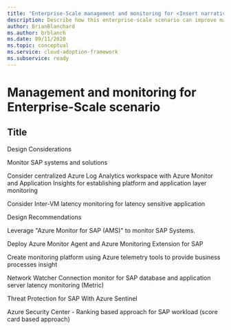 ```yaml
---
title: "Enterprise-Scale management and monitoring for <Insert narrative Name>"
description: Describe how this enterprise-scale scenario can improve management and monitoring of SAP
author: BrianBlanchard
ms.author: brblanch
ms.date: 09/11/2020
ms.topic: conceptual
ms.service: cloud-adoption-framework
ms.subservice: ready
---
```


# Management and monitoring for <Insert narrative Name> Enterprise-Scale scenario

## Title

Design Considerations

Monitor SAP systems and solutions

Consider centralized Azure Log Analytics workspace with Azure Monitor and Application Insights for establishing platform and application layer monitoring

Consider Inter-VM latency monitoring for latency sensitive application

Design Recommendations

Leverage "Azure Monitor for SAP (AMS)" to monitor SAP Systems.

Deploy Azure Monitor Agent and Azure Monitoring Extension for SAP

Create monitoring platform using Azure telemetry tools to provide business processes insight

Network Watcher Connection monitor for SAP database and application server latency monitoring  (Metric)

Threat Protection for SAP With Azure Sentinel

Azure Security Center - Ranking based approach for SAP workload (score card based approach)

